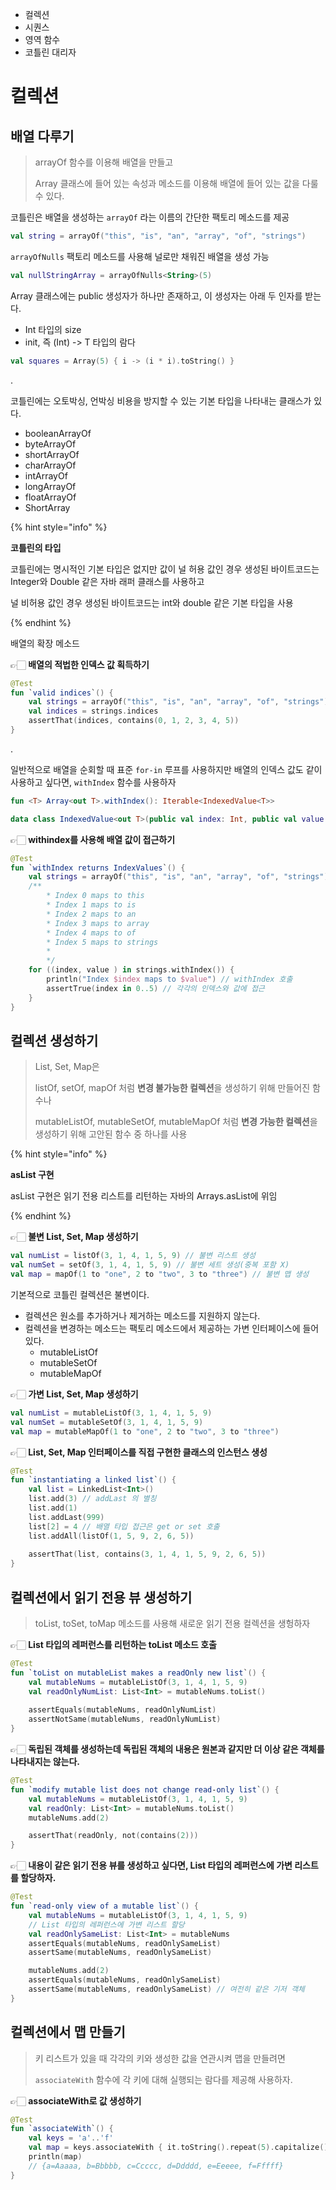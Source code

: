 - 컬렉션
- 시퀀스
- 영역 함수
- 코틀린 대리자

# 컬렉션

## 배열 다루기

> arrayOf 함수를 이용해 배열을 만들고 
> 
> Array 클래스에 들어 있는 속성과 메소드를 이용해 배열에 들어 있는 값을 다룰 수 있다.

코틀린은 배열을 생성하는 `arrayOf` 라는 이름의 간단한 팩토리 메소드를 제공

```kotlin
val string = arrayOf("this", "is", "an", "array", "of", "strings")
```

`arrayOfNulls` 팩토리 메소드를 사용해 널로만 채워진 배열을 생성 가능

```kotlin
val nullStringArray = arrayOfNulls<String>(5)
```

Array 클래스에는 public 생성자가 하나만 존재하고, 이 생성자는 아래 두 인자를 받는다.
- Int 타입의 size
- init, 즉 (Int) -> T 타입의 람다

```kotlin
val squares = Array(5) { i -> (i * i).toString() }
```

.

코틀린에는 오토박싱, 언박싱 비용을 방지할 수 있는 기본 타입을 나타내는 클래스가 있다.
- booleanArrayOf
- byteArrayOf
- shortArrayOf
- charArrayOf
- intArrayOf
- longArrayOf
- floatArrayOf
- ShortArray

{% hint style="info" %}

**코틀린의 타입**

코틀린에는 명시적인 기본 타입은 없지만 값이 널 허용 값인 경우 생성된 바이트코드는 Integer와 Double 같은 자바 래퍼 클래스를 사용하고

널 비허용 값인 경우 생성된 바이트코드는 int와 double 같은 기본 타입을 사용

{% endhint %}

배열의 확장 메소드

👉🏻 **배열의 적법한 인덱스 값 획득하기**

```kotlin
@Test
fun `valid indices`() {
    val strings = arrayOf("this", "is", "an", "array", "of", "strings")
    val indices = strings.indices
    assertThat(indices, contains(0, 1, 2, 3, 4, 5))
}
```

.

일반적으로 배열을 순회할 때 표준 `for-in` 루프를 사용하지만 배열의 인덱스 값도 같이 사용하고 싶다면, `withIndex` 함수를 사용하자

```kotlin
fun <T> Array<out T>.withIndex(): Iterable<IndexedValue<T>>

data class IndexedValue<out T>(public val index: Int, public val value: T)
```

👉🏻 **withindex를 사용해 배열 값이 접근하기**

```kotlin
@Test
fun `withIndex returns IndexValues`() {
    val strings = arrayOf("this", "is", "an", "array", "of", "strings")
    /**
        * Index 0 maps to this
        * Index 1 maps to is
        * Index 2 maps to an
        * Index 3 maps to array
        * Index 4 maps to of
        * Index 5 maps to strings
        *
        */
    for ((index, value ) in strings.withIndex()) {
        println("Index $index maps to $value") // withIndex 호출
        assertTrue(index in 0..5) // 각각의 인덱스와 값에 접근
    }
}
```

## 컬렉션 생성하기

> List, Set, Map은
>
> listOf, setOf, mapOf 처럼 **변경 불가능한 컬렉션**을 생성하기 위해 만들어진 함수나
>
> mutableListOf, mutableSetOf, mutableMapOf 처럼 **변경 가능한 컬렉션**을 생성하기 위해 고안된 함수 중 하나를 사용

{% hint style="info" %}

**asList 구현**

asList 구현은 읽기 전용 리스트를 리턴하는 자바의 Arrays.asList에 위임

{% endhint %}

👉🏻 **불변 List, Set, Map 생성하기**

```kotlin
val numList = listOf(3, 1, 4, 1, 5, 9) // 불변 리스트 생성
val numSet = setOf(3, 1, 4, 1, 5, 9) // 불변 세트 생성(중복 포함 X)
val map = mapOf(1 to "one", 2 to "two", 3 to "three") // 불변 맵 생성
```

기본적으로 코틀린 컬렉션은 불변이다.
- 컬렉션은 원소를 추가하거나 제거하는 메소드를 지원하지 않는다.
- 컬렉션을 변경하는 메소드는 팩토리 메소드에서 제공하는 가변 인터페이스에 들어 있다.
  - mutableListOf
  - mutableSetOf
  - mutableMapOf

👉🏻 **가변 List, Set, Map 생성하기**

```kotlin
val numList = mutableListOf(3, 1, 4, 1, 5, 9)
val numSet = mutableSetOf(3, 1, 4, 1, 5, 9)
val map = mutableMapOf(1 to "one", 2 to "two", 3 to "three")
```

👉🏻 **List, Set, Map 인터페이스를 직접 구현한 클래스의 인스턴스 생성**

```kotlin
@Test
fun `instantiating a linked list`() {
    val list = LinkedList<Int>()
    list.add(3) // addLast 의 별칭
    list.add(1)
    list.addLast(999)
    list[2] = 4 // 배열 타입 접근은 get or set 호출
    list.addAll(listOf(1, 5, 9, 2, 6, 5))
    
    assertThat(list, contains(3, 1, 4, 1, 5, 9, 2, 6, 5))
}
```

## 컬렉션에서 읽기 전용 뷰 생성하기

> toList, toSet, toMap 메소드를 사용해 새로운 읽기 전용 컬렉션을 생헝하자

👉🏻 **List 타입의 레퍼런스를 리턴하는 toList 메소드 호출**

```kotlin
@Test
fun `toList on mutableList makes a readOnly new list`() {
    val mutableNums = mutableListOf(3, 1, 4, 1, 5, 9)
    val readOnlyNumList: List<Int> = mutableNums.toList()
    
    assertEquals(mutableNums, readOnlyNumList)
    assertNotSame(mutableNums, readOnlyNumList)
}
```

👉🏻 **독립된 객체를 생성하는데 독립된 객체의 내용은 원본과 같지만 더 이상 같은 객체를 나타내지는 않는다.**

```kotlin
@Test
fun `modify mutable list does not change read-only list`() {
    val mutableNums = mutableListOf(3, 1, 4, 1, 5, 9)
    val readOnly: List<Int> = mutableNums.toList()
    mutableNums.add(2)

    assertThat(readOnly, not(contains(2)))
}
```

👉🏻 **내용이 같은 읽기 전용 뷰를 생성하고 싶다면, List 타입의 레퍼런스에 가변 리스트를 할당하자.**


```kotlin
@Test
fun `read-only view of a mutable list`() {
    val mutableNums = mutableListOf(3, 1, 4, 1, 5, 9)
    // List 타입의 레퍼런스에 가변 리스트 할당
    val readOnlySameList: List<Int> = mutableNums
    assertEquals(mutableNums, readOnlySameList)
    assertSame(mutableNums, readOnlySameList)

    mutableNums.add(2)
    assertEquals(mutableNums, readOnlySameList)
    assertSame(mutableNums, readOnlySameList) // 여전히 같은 기저 객체
}
```

## 컬렉션에서 맵 만들기

> 키 리스트가 있을 때 각각의 키와 생성한 값을 연관시켜 맵을 만들려면
>
> `associateWith` 함수에 각 키에 대해 실행되는 람다를 제공해 사용하자.

👉🏻 **associateWith로 값 생성하기**

```kotlin
@Test
fun `associateWith`() {
    val keys = 'a'..'f'
    val map = keys.associateWith { it.toString().repeat(5).capitalize() }
    println(map)
    // {a=Aaaaa, b=Bbbbb, c=Ccccc, d=Ddddd, e=Eeeee, f=Fffff}
}
```
